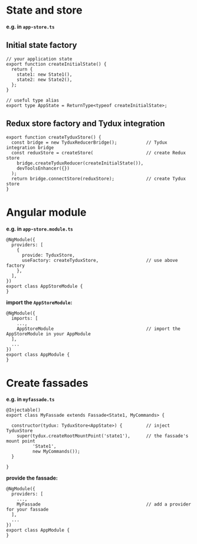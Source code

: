 
# State and store

**e.g. in `app-store.ts`** 

## Initial state factory 

```
// your application state
export function createInitialState() {
  return {
    state1: new State1(),
    state2: new State2(),
  };
}

// useful type alias 
export type AppState = ReturnType<typeof createInitialState>;
```

## Redux store factory and Tydux integration

```
export function createTyduxStore() {
  const bridge = new TyduxReducerBridge();           // Tydux integration bridge
  const reduxStore = createStore(                    // create Redux store
    bridge.createTyduxReducer(createInitialState()),
    devToolsEnhancer({})
  );
  return bridge.connectStore(reduxStore);            // create Tydux store
}

```

# Angular module

**e.g. in `app-store.module.ts`** 

```
@NgModule({
  providers: [
    {
      provide: TyduxStore,
      useFactory: createTyduxStore,                  // use above factory
    },
  ],
})
export class AppStoreModule {
}
```

**import the `AppStoreModule`:**

```
@NgModule({
  imports: [
    ...,
    AppStoreModule                                   // import the AppStoreModule in your AppModule
  ],
  ...
})
export class AppModule {
}
```

# Create fassades

**e.g. in `myfassade.ts`** 

```
@Injectable()
export class MyFassade extends Fassade<State1, MyCommands> {

  constructor(tydux: TyduxStore<AppState>) {         // inject TyduxStore
    super(tydux.createRootMountPoint('state1'),      // the fassade's mount point
          'State1',  
          new MyCommands());
  }

}
```

**provide the fassade:**

```
@NgModule({
  providers: [
    ...,
    MyFassade                                        // add a provider for your fassade
  ],
  ...
})
export class AppModule {
}
```
